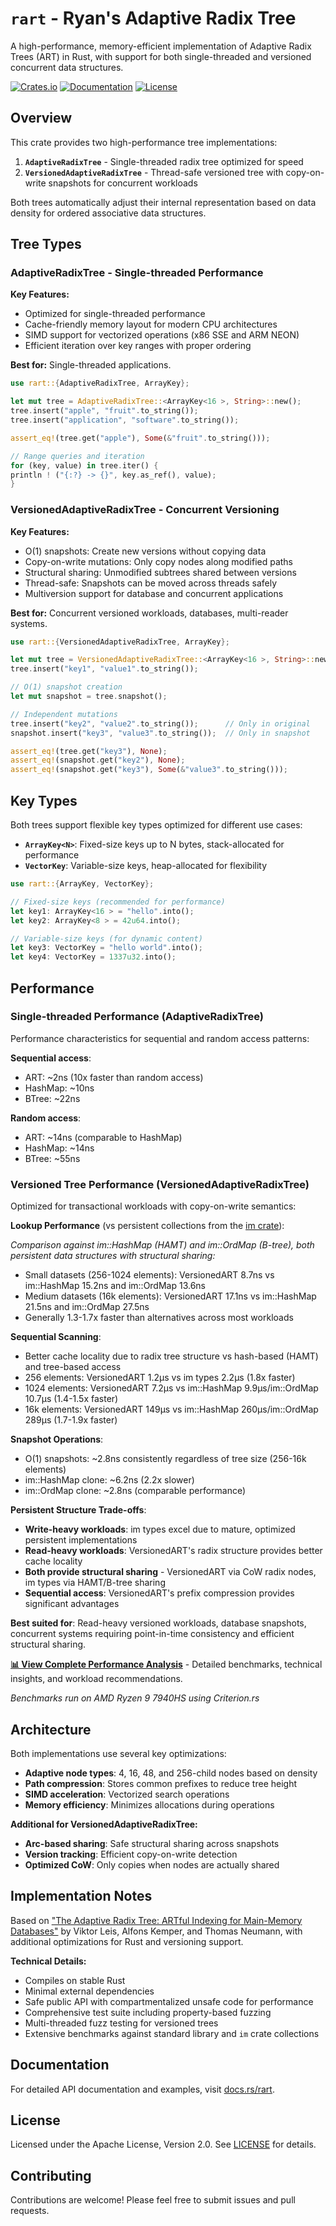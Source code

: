 # `rart` - Ryan's Adaptive Radix Tree

A high-performance, memory-efficient implementation of Adaptive Radix Trees (ART) in Rust, with
support for both single-threaded and versioned concurrent data structures.

[![Crates.io](https://img.shields.io/crates/v/rart.svg)](https://crates.io/crates/rart)
[![Documentation](https://docs.rs/rart/badge.svg)](https://docs.rs/rart)
[![License](https://img.shields.io/badge/license-Apache%202.0-blue.svg)](https://github.com/rdaum/rart-rs/blob/main/LICENSE)

## Overview

This crate provides two high-performance tree implementations:

1. **`AdaptiveRadixTree`** - Single-threaded radix tree optimized for speed
2. **`VersionedAdaptiveRadixTree`** - Thread-safe versioned tree with copy-on-write snapshots for
   concurrent workloads

Both trees automatically adjust their internal representation based on data density for ordered
associative data structures.

## Tree Types

### AdaptiveRadixTree - Single-threaded Performance

**Key Features:**

- Optimized for single-threaded performance
- Cache-friendly memory layout for modern CPU architectures
- SIMD support for vectorized operations (x86 SSE and ARM NEON)
- Efficient iteration over key ranges with proper ordering

**Best for:** Single-threaded applications.

```rust
use rart::{AdaptiveRadixTree, ArrayKey};

let mut tree = AdaptiveRadixTree::<ArrayKey<16 >, String>::new();
tree.insert("apple", "fruit".to_string());
tree.insert("application", "software".to_string());

assert_eq!(tree.get("apple"), Some(&"fruit".to_string()));

// Range queries and iteration
for (key, value) in tree.iter() {
println ! ("{:?} -> {}", key.as_ref(), value);
}
```

### VersionedAdaptiveRadixTree - Concurrent Versioning

**Key Features:**

- O(1) snapshots: Create new versions without copying data
- Copy-on-write mutations: Only copy nodes along modified paths
- Structural sharing: Unmodified subtrees shared between versions
- Thread-safe: Snapshots can be moved across threads safely
- Multiversion support for database and concurrent applications

**Best for:** Concurrent versioned workloads, databases, multi-reader systems.

```rust
use rart::{VersionedAdaptiveRadixTree, ArrayKey};

let mut tree = VersionedAdaptiveRadixTree::<ArrayKey<16 >, String>::new();
tree.insert("key1", "value1".to_string());

// O(1) snapshot creation
let mut snapshot = tree.snapshot();

// Independent mutations
tree.insert("key2", "value2".to_string());      // Only in original
snapshot.insert("key3", "value3".to_string());  // Only in snapshot

assert_eq!(tree.get("key3"), None);
assert_eq!(snapshot.get("key2"), None);
assert_eq!(snapshot.get("key3"), Some(&"value3".to_string()));
```

## Key Types

Both trees support flexible key types optimized for different use cases:

- **`ArrayKey<N>`**: Fixed-size keys up to N bytes, stack-allocated for performance
- **`VectorKey`**: Variable-size keys, heap-allocated for flexibility

```rust
use rart::{ArrayKey, VectorKey};

// Fixed-size keys (recommended for performance)
let key1: ArrayKey<16 > = "hello".into();
let key2: ArrayKey<8 > = 42u64.into();

// Variable-size keys (for dynamic content)
let key3: VectorKey = "hello world".into();
let key4: VectorKey = 1337u32.into();
```

## Performance

### Single-threaded Performance (AdaptiveRadixTree)

Performance characteristics for sequential and random access patterns:

**Sequential access**:

- ART: ~2ns (10x faster than random access)
- HashMap: ~10ns
- BTree: ~22ns

**Random access**:

- ART: ~14ns (comparable to HashMap)
- HashMap: ~14ns
- BTree: ~55ns

### Versioned Tree Performance (VersionedAdaptiveRadixTree)

Optimized for transactional workloads with copy-on-write semantics:

**Lookup Performance** (vs persistent collections from the [im crate](https://crates.io/crates/im)):

_Comparison against im::HashMap (HAMT) and im::OrdMap (B-tree), both persistent data structures with
structural sharing:_

- Small datasets (256-1024 elements): VersionedART 8.7ns vs im::HashMap 15.2ns and im::OrdMap 13.6ns
- Medium datasets (16k elements): VersionedART 17.1ns vs im::HashMap 21.5ns and im::OrdMap 27.5ns
- Generally 1.3-1.7x faster than alternatives across most workloads

**Sequential Scanning**:

- Better cache locality due to radix tree structure vs hash-based (HAMT) and tree-based access
- 256 elements: VersionedART 1.2µs vs im types 2.2µs (1.8x faster)
- 1024 elements: VersionedART 7.2µs vs im::HashMap 9.9µs/im::OrdMap 10.7µs (1.4-1.5x faster)
- 16k elements: VersionedART 149µs vs im::HashMap 260µs/im::OrdMap 289µs (1.7-1.9x faster)

**Snapshot Operations**:

- O(1) snapshots: ~2.8ns consistently regardless of tree size (256-16k elements)
- im::HashMap clone: ~6.2ns (2.2x slower)
- im::OrdMap clone: ~2.8ns (comparable performance)

**Persistent Structure Trade-offs**:

- **Write-heavy workloads**: im types excel due to mature, optimized persistent implementations
- **Read-heavy workloads**: VersionedART's radix structure provides better cache locality
- **Both provide structural sharing** - VersionedART via CoW radix nodes, im types via HAMT/B-tree
  sharing
- **Sequential access**: VersionedART's prefix compression provides significant advantages

**Best suited for**: Read-heavy versioned workloads, database snapshots, concurrent systems
requiring point-in-time consistency and efficient structural sharing.

**[📊 View Complete Performance Analysis](benchmarks/PERFORMANCE_ANALYSIS.md)** - Detailed
benchmarks, technical insights, and workload recommendations.

_Benchmarks run on AMD Ryzen 9 7940HS using Criterion.rs_

## Architecture

Both implementations use several key optimizations:

- **Adaptive node types**: 4, 16, 48, and 256-child nodes based on density
- **Path compression**: Stores common prefixes to reduce tree height
- **SIMD acceleration**: Vectorized search operations
- **Memory efficiency**: Minimizes allocations during operations

**Additional for VersionedAdaptiveRadixTree:**

- **Arc-based sharing**: Safe structural sharing across snapshots
- **Version tracking**: Efficient copy-on-write detection
- **Optimized CoW**: Only copies when nodes are actually shared

## Implementation Notes

Based on
["The Adaptive Radix Tree: ARTful Indexing for Main-Memory Databases"](https://db.in.tum.de/~leis/papers/ART.pdf)
by Viktor Leis, Alfons Kemper, and Thomas Neumann, with additional optimizations for Rust and
versioning support.

**Technical Details:**

- Compiles on stable Rust
- Minimal external dependencies
- Safe public API with compartmentalized unsafe code for performance
- Comprehensive test suite including property-based fuzzing
- Multi-threaded fuzz testing for versioned trees
- Extensive benchmarks against standard library and `im` crate collections

## Documentation

For detailed API documentation and examples, visit [docs.rs/rart](https://docs.rs/rart).

## License

Licensed under the Apache License, Version 2.0. See
[LICENSE](https://github.com/rdaum/rart-rs/blob/main/LICENSE) for details.

## Contributing

Contributions are welcome! Please feel free to submit issues and pull requests.
